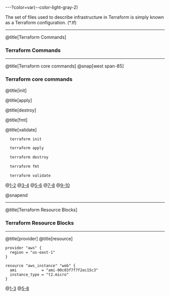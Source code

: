 ---?color=var(--color-light-gray-2)

The set of files used to describe infrastructure in Terraform is simply known as a Terraform configuration. (*.tf)

---
@title[Terraform Commands]
### Terraform Commands

---
@title[Terraform core commands]
@snap[west span-85]
### Terraform core commands

@title[init]

@title[apply]

@title[destroy]

@title[fmt]

@title[validate]


```bash
  terraform init

  terraform apply

  terraform destroy

  terraform fmt

  terraform validate
```

@[1-2](init)
@[3-4](apply)
@[5-6](destroy)
@[7-8](fmt)
@[9-10](validate)

@snapend

---
@title[Terraform Resource Blocks]
### Terraform Resource Blocks

---
@title[provider]
@title[resource]
```
provider "aws" {
  region = "us-east-1"
}

resource "aws_instance" "web" {
  ami           = "ami-00c03f7f7f2ec15c3"
  instance_type = "t2.micro"
}
```
@[1-3](provider)
@[5-8](resource)
